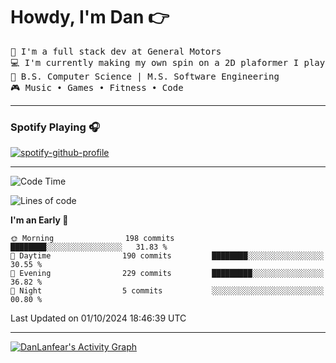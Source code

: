 # Howdy, I'm Dan 👉
<pre align="left">
💼 I'm a full stack dev at General Motors
💻 I'm currently making my own spin on a 2D plaformer I played as a kid
🏫 B.S. Computer Science | M.S. Software Engineering
🎮 Music • Games • Fitness • Code
</pre>
---  
### Spotify Playing 🎧
[![spotify-github-profile](https://spotify-github-profile.kittinanx.com/api/view?uid=qsp32yzgmxnmoh10ezzldu9uh&cover_image=true&theme=novatorem&show_offline=true&background_color=121212&interchange=true&bar_color=53b14f&bar_color_cover=true)](https://spotify-github-profile.kittinanx.com/api/view?uid=qsp32yzgmxnmoh10ezzldu9uh&redirect=true)

---
<!--START_SECTION:waka-->
![Code Time](http://img.shields.io/badge/Code%20Time-24%20mins-blue)

![Lines of code](https://img.shields.io/badge/From%20Hello%20World%20I%27ve%20Written-2.0%20million%20lines%20of%20code-blue)

**I'm an Early 🐤** 

```text
🌞 Morning                198 commits         ████████░░░░░░░░░░░░░░░░░   31.83 % 
🌆 Daytime                190 commits         ████████░░░░░░░░░░░░░░░░░   30.55 % 
🌃 Evening                229 commits         █████████░░░░░░░░░░░░░░░░   36.82 % 
🌙 Night                  5 commits           ░░░░░░░░░░░░░░░░░░░░░░░░░   00.80 % 
```



 Last Updated on 01/10/2024 18:46:39 UTC
<!--END_SECTION:waka-->
---
<a href="https://github.com/ashutosh00710/github-readme-activity-graph"><img alt="DanLanfear's Activity Graph" src="https://github-readme-activity-graph.vercel.app/graph/?username=danlanfear&bg_color=1F222E&color=F8D866&line=F85D7F&point=FFFFFF&hide_border=true" /></a>


<!--
**DanLanfear/DanLanfear** is a ✨ _special_ ✨ repository because its `README.md` (this file) appears on your GitHub profile.

Here are some ideas to get you started:

- 🔭 I’m currently working on ...
- 🌱 I’m currently learning ...
- 👯 I’m looking to collaborate on ...
- 🤔 I’m looking for help with ...
- 💬 Ask me about ...
- 📫 How to reach me: ...
- 😄 Pronouns: ...
- ⚡ Fun fact: ...
-->
